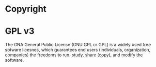 # Copyright
# GPL v3
The GNA General Public License (GNU GPL or GPL) is a widely used free sotware licesnes, which guarantees end users (individuals, organization, companies) the freedoms to run, study, share (copy), and modify the software.